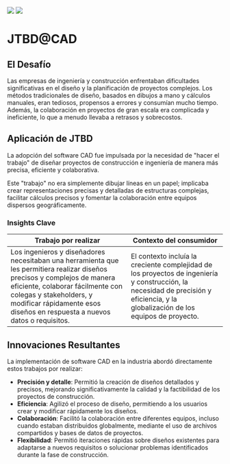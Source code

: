 [![](https://img.shields.io/badge/-Tabla_de_contenidos-000?style=flat&logo=Emlakjet&logoColor=red)](../../README.md)
[![](https://img.shields.io/badge/-Inicio%20de%20cap%C3%ADtulo-000?style=flat&logo=Acclaim&logoColor=red)](../README.md)

# JTBD@CAD

## El Desafío

Las empresas de ingeniería y construcción enfrentaban dificultades significativas en el diseño y la planificación de proyectos complejos. Los métodos tradicionales de diseño, basados en dibujos a mano y cálculos manuales, eran tediosos, propensos a errores y consumían mucho tiempo. Además, la colaboración en proyectos de gran escala era complicada y ineficiente, lo que a menudo llevaba a retrasos y sobrecostos.

## Aplicación de JTBD

La adopción del software CAD fue impulsada por la necesidad de "hacer el trabajo" de diseñar proyectos de construcción e ingeniería de manera más precisa, eficiente y colaborativa. 

Este "trabajo" no era simplemente dibujar líneas en un papel; implicaba crear representaciones precisas y detalladas de estructuras complejas, facilitar cálculos precisos y fomentar la colaboración entre equipos dispersos geográficamente.

### Insights Clave

|Trabajo por realizar|Contexto del consumidor|
|-|-|
Los ingenieros y diseñadores necesitaban una herramienta que les permitiera realizar diseños precisos y complejos de manera eficiente, colaborar fácilmente con colegas y stakeholders, y modificar rápidamente esos diseños en respuesta a nuevos datos o requisitos.|El contexto incluía la creciente complejidad de los proyectos de ingeniería y construcción, la necesidad de precisión y eficiencia, y la globalización de los equipos de proyecto.

## Innovaciones Resultantes

La implementación de software CAD en la industria abordó directamente estos trabajos por realizar:

- **Precisión y detalle**: Permitió la creación de diseños detallados y precisos, mejorando significativamente la calidad y la factibilidad de los proyectos de construcción.
- **Eficiencia**: Agilizó el proceso de diseño, permitiendo a los usuarios crear y modificar rápidamente los diseños.
- **Colaboración**: Facilitó la colaboración entre diferentes equipos, incluso cuando estaban distribuidos globalmente, mediante el uso de archivos compartidos y bases de datos de proyectos.
- **Flexibilidad**: Permitió iteraciones rápidas sobre diseños existentes para adaptarse a nuevos requisitos o solucionar problemas identificados durante la fase de construcción.
